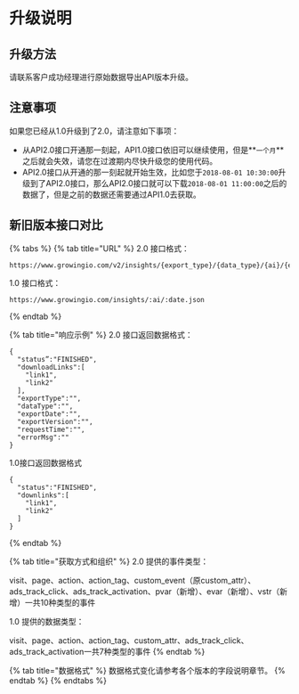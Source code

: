 # 升级说明

## 升级方法

请联系客户成功经理进行原始数据导出API版本升级。

## 注意事项

如果您已经从1.0升级到了2.0，请注意如下事项：

* 从API2.0接口开通那一刻起，API1.0接口依旧可以继续使用，但是**`一个月`**之后就会失效，请您在过渡期内尽快升级您的使用代码。
* API2.0接口从开通的那一刻起就开始生效，比如您于`2018-08-01 10:30:00`升级到了API2.0接口，那么API2.0接口就可以下载`2018-08-01 11:00:00`之后的数据了，但是之前的数据还需要通过API1.0去获取。

## 新旧版本接口对比

{% tabs %}
{% tab title="URL" %}
2.0 接口格式：

```text
https://www.growingio.com/v2/insights/{export_type}/{data_type}/{ai}/{export_date}.json
```

1.0 接口格式：

```text
https://www.growingio.com/insights/:ai/:date.json
```
{% endtab %}

{% tab title="响应示例" %}
2.0 接口返回数据格式：

```text
{
  "status”:"FINISHED",
  "downloadLinks":[
    "link1",
    "link2"
  ],
  "exportType":"",
  "dataType":"",
  "exportDate":"",
  "exportVersion":"",
  "requestTime":"",
  "errorMsg":""
}
```

1.0接口返回数据格式

```text
{
  "status":"FINISHED",
  "downlinks":[
    "link1",
    "link2"
  ]
}
```
{% endtab %}

{% tab title="获取方式和组织" %}
 2.0 提供的事件类型：

visit、page、action、action\_tag、custom\_event（原custom\_attr）、ads\_track\_click、ads\_track\_activation、pvar（新增）、evar（新增）、vstr（新增）一共10种类型的事件

1.0 提供的数据类型：

visit、page、action、action\_tag、custom\_attr、ads\_track\_click、ads\_track\_activation一共7种类型的事件
{% endtab %}

{% tab title="数据格式" %}
数据格式变化请参考各个版本的字段说明章节。
{% endtab %}
{% endtabs %}





